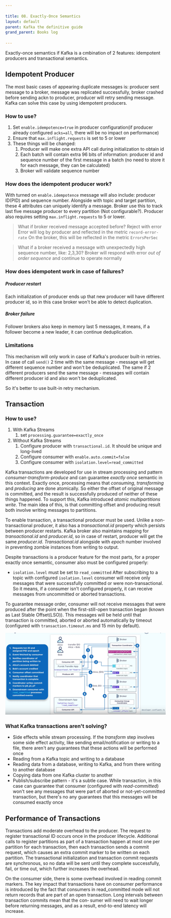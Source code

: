 ```yaml
---

title: 08. Exactly-Once Semantics
layout: default
parent: Kafka the definitive guide
grand_parent: Books log

---
```


Exactly-once semantics if Kafka is a cmbination of 2 features: idempotent producers and transactional semantics.

## Idempotent Producer

The most basic cases of appearing duplicate messages is: producer sent message to a broker, message was replicated successfully, broker crashed before sending ackn to producer, producer will retry sending message.
Kafka can solve this case by using idempotent producers.

### How to use?

1.  Set `enable.idempotence=true` in producer configuration(if producer already configured `acks=all`, there will be no impact on performance)
2.  Ensure that  `max.inflight.requests` is set to 5 or lower
3.  These things will be changed:
    1.  Producer will make one extra API call during initialization to obtain id
    2.  Each batch will contain extra 96 bits of information: producer id and sequence number of the first message in a batch (no need to store it for each message, they can be calculated)
    3.  Broker will validate sequence number

### How does the idempotent producer work?

With turned on `enable.idempotence` message will also include: producer ID(PID) and sequence number. Alongside with topic and target partition, these 4 attributes can uniquely identify a message. Broker use this to track last five message producer to every partition (Not configurable?). Producer also requires setting `max.inflight.requests` to 5 or lower.

> What if broker received message accepted before?
> Reject with error
> Error will log by producer and reflected in the metric `record-error-rate`
> On the broker, this will be reflected in the metric `ErrorsPerSec`

> What if a broker received a message with unexpectedly high sequence number, like: 2,3,30?
> Broker will respond with error *out of order sequence* and continue to operate normally

### How does idempotent work in case of failures?

##### Producer restart

Each initialization of producer ends up that new producer will have different producer id, so in this case broker won't be able to detect duplication.

##### Broker failure

Follower brokers also keep in memory last 5 messages, it means, if a follower become a new leader, it can continue deduplication.

### Limitations

This mechanism will only work in case of Kafka's producer built-in retries. In case of call `send()` 2 time with the same message - message will get different sequence number and won't be deduplicated. The same if 2 different producers send the same message - messages will contain different producer id and also won't be deduplicated.

So it's better to use built-in retry mechanism.

## Transaction

### How to use?

1.  With Kafka Streams
    1.  set `processing.guarantee=exactly_once`
2.  Without Kafka Streams
    1.  Configure producer with `transactional.id`. It should be unique and long-lived
    2.  Configure consumer with `enable.auto.commit=false`
    3.  Configure consumer with `isolation.level=read_committed`

Kafka transactions are developed for use in stream processing and pattern *consumer-transform-produce* and can guarantee *exactly once* semantic in this context. Exactly once, processing means that *consuming*, *transforming* and *producing* are done atomically. So either the offset of original message is committed, and the result is successfully produced of neither of these things happened. To support this, Kafka introduced *atomic multipartitions write*. The main idea of this, is that committing offset and producing result both involve writing messages to partitions.

To enable transaction, a transactional producer must be used. Unlike a non-transactional producer, it also has a *transactional.id* property which persists between producer restarts. Kafka broker also maintains mapping for *transactional.id* and *producer.id*, so in case of restart, producer will get the same *producer.id*. *Transactional.id* alongside with *epoch* number involved in preventing zombie instances from writing to output.

Despite transactions is a producer feature for the most parts, for a proper exactly once semantic, consumer also must be configured properly:

*   `isolation.level` must be set to `read_committed`
    After subscribing to a topic with configured `isolation.level` consumer will receive only messages that were successfully committed or were non-transactional. So it means, if a consumer isn't configured properly, it can receive messages from uncommitted or aborted transactions.

To guarantee message order, consumer will not receive messages that were produced after the point when the first-still-open transaction began (known as Last Stable Offset(LSO)). This messages will be held until that transaction is committed, aborted or aborted automatically by timeout (configured with `transaction.timeout.ms` and 15 min by default).

![Pasted image 20230322170041.png](/Books%20log/Kafka%20the%20definitive%20guide/img/Pasted%20image%2020230322170041.png)

### What Kafka transactions aren't solving?

*   Side effects while stream processing. If the *transform* step involves some side effect activity, like sending email/notification or writing to a file, there aren't any guarantees that these actions will be performed once
*   Reading from a Kafka topic and writing to a database
*   Reading data from a database, writing to Kafka, and from there writing to another database
*   Copying data from one Kafka cluster to another
*   Publish/subscribe pattern - it's a subtle case. While transaction, in this case can guarantee that consumer (configured with *read-committed*) won't see any messages that were part of aborted or not-yet-committed transaction, but there's no any guarantees that this messages will be consumed exactly once

## Performance of Transactions

Transactions add moderate overhead to the producer. The request to register transactional ID occurs once in the producer lifecycle. Additional calls to register partitions as part of a transaction happen at most one per partition for each transaction, then each transaction sends a commit request, which causes an extra commit marker to be written on each partition. The transactional initialization and transaction commit requests are synchronous, so no data will be sent until they complete successfully, fail, or time out, which further increases the overhead.

On the consumer side, there is some overhead involved in reading commit markers. The key impact that transactions have on consumer performance is introduced by the fact that consumers in read\_committed mode will not return records that are part of an open transaction. Long intervals between transaction commits mean that the con‐ sumer will need to wait longer before returning messages, and as a result, end-to-end latency will increase.
